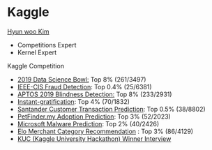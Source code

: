 # Kaggle
[Hyun woo Kim](https://www.kaggle.com/chocozzz)

- Competitions Expert
- Kernel Expert



Kaggle Competition

- [2019 Data Science Bowl:](https://www.kaggle.com/c/data-science-bowl-2019) Top 8% (261/3497)
- [IEEE-CIS Fraud Detection](https://www.kaggle.com/c/ieee-fraud-detection): Top 0.4% (25/6381)
- [APTOS 2019 Blindness Detection:]( https://www.kaggle.com/c/aptos2019-blindness-detection) Top 8% (233/2931)
- [Instant-gratification](https://www.kaggle.com/c/instant-gratification): Top 4% (70/1832)
- [Santander Customer Transaction Prediction](https://www.kaggle.com/c/santander-customer-transaction-prediction): Top 0.5% (38/8802)
- [PetFinder.my Adoption Prediction](https://www.kaggle.com/c/petfinder-adoption-prediction): Top 3% (52/2023)
- [Microsoft Malware Prediction](https://www.kaggle.com/c/microsoft-malware-prediction): Top 2% (40/2426)
- [Elo Merchant Category Recommendation](https://www.kaggle.com/c/elo-merchant-category-recommendation) : Top 3% (86/4129)
- [KUC (Kaggle University Hackathon) Winner Interview](http://blog.kaggle.com/2019/01/14/kuc-teameda/?utm_medium=social&utm_source=twitter.com&utm_campaign=kuc-winnerinterview-3)



